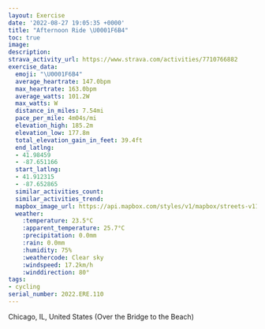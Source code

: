 ```yaml
---
layout: Exercise
date: '2022-08-27 19:05:35 +0000'
title: "Afternoon Ride \U0001F6B4"
toc: true
image:
description:
strava_activity_url: https://www.strava.com/activities/7710766882
exercise_data:
  emoji: "\U0001F6B4"
  average_heartrate: 147.0bpm
  max_heartrate: 163.0bpm
  average_watts: 101.2W
  max_watts: W
  distance_in_miles: 7.54mi
  pace_per_mile: 4m04s/mi
  elevation_high: 185.2m
  elevation_low: 177.8m
  total_elevation_gain_in_feet: 39.4ft
  end_latlng:
  - 41.98459
  - -87.651166
  start_latlng:
  - 41.912315
  - -87.652865
  similar_activities_count:
  similar_activities_trend:
  mapbox_image_url: https://api.mapbox.com/styles/v1/mapbox/streets-v11/static/path-5+787af2-1.0(%7D~x~Flu~uO%40I%3FHCB%40b%40u%40DIEGDU%3Fk%40LcAGQGu%40%40ES%40OEeBBED_AIcAAoDKiBDkAEk%40I%5BHSCyCFc%40%3Fw%40Bc%40Ca%40AgB%40YCsB%3FoBGyA%40%7BBEkGGWOI_BDGDGAGQAyBG%7DDBqBC_E%3F_AHu%40I%7B%40IO%3FGJe%40EsAK_%40C_A%3FcFCa%40%40c%40CgA%40sAC_BBe%40Eg%40Bs%40EW%3Fk%40B_%40AYCC%3FSJQCQTc%40Ec%40%40%5DNUOy%40Cg%40M%5DMQMIg%40AKMI%5BMaBCEc%40BkA%5Eo%40MOKWk%40%3F%5DAYQy%40%3Fq%40%40wAIYFg%40Cc%40Fm%40JIH%5BDEz%40wCt%40qATKh%40e%40TIFCFLiBuEEHg%40Z%5DNi%40d%40a%40PwC%60BSBg%40Z_AVoAd%40%5BDULYDED%40FPTyI%60BqBTk%40N_CXgCn%40y%40V%7D%40FgBf%40%7DAJeC%5EwBO%5DMaAk%40S%5BKa%40IMYO%5DAwAZi%40RqCxCy%40n%40y%40f%40%5BLgB%60%40iBXwBN%5BEmBCkC%5BY%40m%40Vs%40v%40YJe%40DwACkB%5Bi%40%40kARm%40T%7D%40N_%40JcAh%40%7B%40T%5DBeBz%40s%40n%40w%40h%40kAh%40i%40%5EU%60%40Ux%40%7DBlDWZYRUZm%40pAUZe%40%5ESXMb%40u%40%7CAc%40%60%40k%40JKHc%40t%40%7B%40z%40eGrEQ%60%40KHw%40b%40y%40LiDhAwCdBo%40l%40qAv%40%7B%40%5EkAZeCL%5BFIHq%40fAa%40d%40e%40%60%40qFpCMB%5DCsAaA%5D%3FOBmA~%40S%5CO%60%40aAjAYR%5BL%5DBwA%5C%5DPmARmHlBaA%5C%5B%3FeAQkBs%40oBe%40%5B%3FYLc%40%5Cy%40ReAbAs%40Pw%40f%40s%40LyAp%40qAXe%40RmBl%40i%40%40q%40_%40i%40I%5B%40YJw%40p%40yAj%40_BN%5BCw%40_%40qBOoAg%40eAGSUGOCO%3FSTmC%40o%40Co%40M%5BUSOAaBPMAWQEOEc%40F%7BC%3Fq%40Es%40Kq%40I_%40Yw%40Uc%40c%40k%40aAq%40oAYmABiA%5Cs%40j%40g%40n%40Yl%40YbAQvAAhCDbBRvBCVIPKNOHoBRQWG_%40Wi%40YQg%40Ba%40%60%40gAfB%7BBvBq%40d%40wAz%40uBv%40i%40B%7D%40f%40yDvAmApAMDqAEcI~%40mGJsCA_AFg%40GKYKq%40%40a%40IUGCc%40%3Fe%40Hy%40l%40Yb%40Uh%40I%60%40Uh%40Op%40E~AJdEIz%40OX%7BBdBmBlAsAd%40_Dv%40q%40%5CoCbBu%40FBHn%40Kv%40_%40%7CBuAJS%40m%40J%5DNOZQAKE%40_DfEIFq%40Zi%40NmDj%40%7B%40F%7DAEmAOwAUsA_%40kADUUQk%40IOWSg%40Q),pin-s-s+e5b22e(-87.65287,41.91231),pin-s-f+89ae00(-87.65117000000005,41.98458999999999)/auto/800x800?access_token=pk.eyJ1Ijoiam9zaGJlY2ttYW4iLCJhIjoiY205eWR2aDd1MWZ6djJrbXc4a3M0bWZleiJ9.XiG9OWkNcZk2QzjJbxLB4A
  weather:
    :temperature: 23.5°C
    :apparent_temperature: 25.7°C
    :precipitation: 0.0mm
    :rain: 0.0mm
    :humidity: 75%
    :weathercode: Clear sky
    :windspeed: 17.2km/h
    :winddirection: 80°
tags:
- cycling
serial_number: 2022.ERE.110
---
```

Chicago, IL, United States (Over the Bridge to the Beach)
